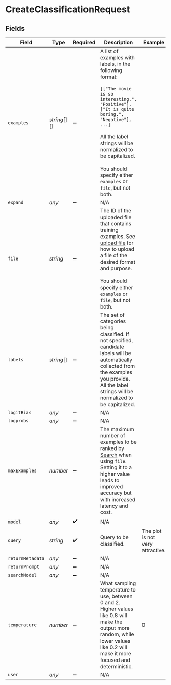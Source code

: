 # CreateClassificationRequest


## Fields

| Field                                                                                                                                                                                                                                                                             | Type                                                                                                                                                                                                                                                                              | Required                                                                                                                                                                                                                                                                          | Description                                                                                                                                                                                                                                                                       | Example                                                                                                                                                                                                                                                                           |
| --------------------------------------------------------------------------------------------------------------------------------------------------------------------------------------------------------------------------------------------------------------------------------- | --------------------------------------------------------------------------------------------------------------------------------------------------------------------------------------------------------------------------------------------------------------------------------- | --------------------------------------------------------------------------------------------------------------------------------------------------------------------------------------------------------------------------------------------------------------------------------- | --------------------------------------------------------------------------------------------------------------------------------------------------------------------------------------------------------------------------------------------------------------------------------- | --------------------------------------------------------------------------------------------------------------------------------------------------------------------------------------------------------------------------------------------------------------------------------- |
| `examples`                                                                                                                                                                                                                                                                        | *string*[][]                                                                                                                                                                                                                                                                      | :heavy_minus_sign:                                                                                                                                                                                                                                                                | A list of examples with labels, in the following format:<br/><br/>`[["The movie is so interesting.", "Positive"], ["It is quite boring.", "Negative"], ...]`<br/><br/>All the label strings will be normalized to be capitalized.<br/><br/>You should specify either `examples` or `file`, but not both.<br/> |                                                                                                                                                                                                                                                                                   |
| `expand`                                                                                                                                                                                                                                                                          | *any*                                                                                                                                                                                                                                                                             | :heavy_minus_sign:                                                                                                                                                                                                                                                                | N/A                                                                                                                                                                                                                                                                               |                                                                                                                                                                                                                                                                                   |
| `file`                                                                                                                                                                                                                                                                            | *string*                                                                                                                                                                                                                                                                          | :heavy_minus_sign:                                                                                                                                                                                                                                                                | The ID of the uploaded file that contains training examples. See [upload file](/docs/api-reference/files/upload) for how to upload a file of the desired format and purpose.<br/><br/>You should specify either `examples` or `file`, but not both.<br/>                          |                                                                                                                                                                                                                                                                                   |
| `labels`                                                                                                                                                                                                                                                                          | *string*[]                                                                                                                                                                                                                                                                        | :heavy_minus_sign:                                                                                                                                                                                                                                                                | The set of categories being classified. If not specified, candidate labels will be automatically collected from the examples you provide. All the label strings will be normalized to be capitalized.                                                                             |                                                                                                                                                                                                                                                                                   |
| `logitBias`                                                                                                                                                                                                                                                                       | *any*                                                                                                                                                                                                                                                                             | :heavy_minus_sign:                                                                                                                                                                                                                                                                | N/A                                                                                                                                                                                                                                                                               |                                                                                                                                                                                                                                                                                   |
| `logprobs`                                                                                                                                                                                                                                                                        | *any*                                                                                                                                                                                                                                                                             | :heavy_minus_sign:                                                                                                                                                                                                                                                                | N/A                                                                                                                                                                                                                                                                               |                                                                                                                                                                                                                                                                                   |
| `maxExamples`                                                                                                                                                                                                                                                                     | *number*                                                                                                                                                                                                                                                                          | :heavy_minus_sign:                                                                                                                                                                                                                                                                | The maximum number of examples to be ranked by [Search](/docs/api-reference/searches/create) when using `file`. Setting it to a higher value leads to improved accuracy but with increased latency and cost.                                                                      |                                                                                                                                                                                                                                                                                   |
| `model`                                                                                                                                                                                                                                                                           | *any*                                                                                                                                                                                                                                                                             | :heavy_check_mark:                                                                                                                                                                                                                                                                | N/A                                                                                                                                                                                                                                                                               |                                                                                                                                                                                                                                                                                   |
| `query`                                                                                                                                                                                                                                                                           | *string*                                                                                                                                                                                                                                                                          | :heavy_check_mark:                                                                                                                                                                                                                                                                | Query to be classified.                                                                                                                                                                                                                                                           | The plot is not very attractive.                                                                                                                                                                                                                                                  |
| `returnMetadata`                                                                                                                                                                                                                                                                  | *any*                                                                                                                                                                                                                                                                             | :heavy_minus_sign:                                                                                                                                                                                                                                                                | N/A                                                                                                                                                                                                                                                                               |                                                                                                                                                                                                                                                                                   |
| `returnPrompt`                                                                                                                                                                                                                                                                    | *any*                                                                                                                                                                                                                                                                             | :heavy_minus_sign:                                                                                                                                                                                                                                                                | N/A                                                                                                                                                                                                                                                                               |                                                                                                                                                                                                                                                                                   |
| `searchModel`                                                                                                                                                                                                                                                                     | *any*                                                                                                                                                                                                                                                                             | :heavy_minus_sign:                                                                                                                                                                                                                                                                | N/A                                                                                                                                                                                                                                                                               |                                                                                                                                                                                                                                                                                   |
| `temperature`                                                                                                                                                                                                                                                                     | *number*                                                                                                                                                                                                                                                                          | :heavy_minus_sign:                                                                                                                                                                                                                                                                | What sampling temperature to use, between 0 and 2. Higher values like 0.8 will make the output more random, while lower values like 0.2 will make it more focused and deterministic.                                                                                              | 0                                                                                                                                                                                                                                                                                 |
| `user`                                                                                                                                                                                                                                                                            | *any*                                                                                                                                                                                                                                                                             | :heavy_minus_sign:                                                                                                                                                                                                                                                                | N/A                                                                                                                                                                                                                                                                               |                                                                                                                                                                                                                                                                                   |